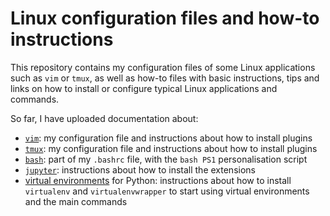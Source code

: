 # Linux configuration files and how-to instructions

This repository contains my configuration files of some Linux applications such as `vim` or `tmux`, as well as how-to files with basic instructions, tips and links on how to install or configure typical Linux applications and commands.

So far, I have uploaded documentation about:

* [`vim`](./vim): my configuration file and instructions about how to install plugins
* [`tmux`](./tmux): my configuration file and instructions about how to install plugins
* [`bash`](./bash): part of my `.bashrc` file, with the `bash PS1` personalisation script 
* [`jupyter`](.jupyter.md): instructions about how to install the extensions
* [virtual environments](.virtual-environments.md) for Python: instructions about how to install `virtualenv` and `virtualenvwrapper` to start using virtual environments and the main commands
